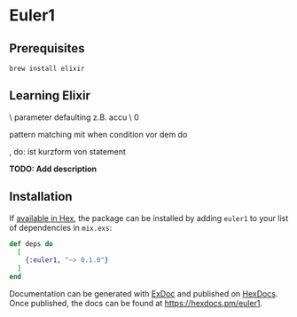 # Euler1

## Prerequisites 

`brew install elixir` 


## Learning Elixir 

\\  parameter defaulting   z.B.  accu \\ 0 

pattern matching mit when condition vor dem do 

, do:  ist kurzform von statement  


**TODO: Add description**

## Installation

If [available in Hex](https://hex.pm/docs/publish), the package can be installed
by adding `euler1` to your list of dependencies in `mix.exs`:

```elixir
def deps do
  [
    {:euler1, "~> 0.1.0"}
  ]
end
```

Documentation can be generated with [ExDoc](https://github.com/elixir-lang/ex_doc)
and published on [HexDocs](https://hexdocs.pm). Once published, the docs can
be found at <https://hexdocs.pm/euler1>.

